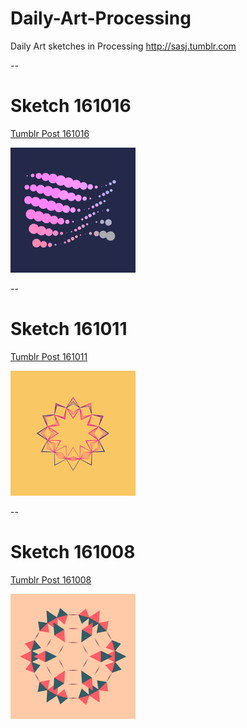 # Daily-Art-Processing
Daily Art sketches in Processing
http://sasj.tumblr.com

--
# Sketch 161016

[Tumblr Post 161016](http://sasj.tumblr.com/post/151904585155/geometric-animations-161016)

![image](sketch_161016/161016_small.gif "161016")

--

# Sketch 161011

[Tumblr Post 161011](http://sasj.tumblr.com/post/151673201745/geometric-animations-161011)

![image](sketch_161011/161011_small.gif "161011")

--

# Sketch 161008

[Tumblr Post 161008](http://sasj.tumblr.com/post/151528525960/geometric-animations-161008)

![image](sketch_161008/161008_small.gif "161008")
